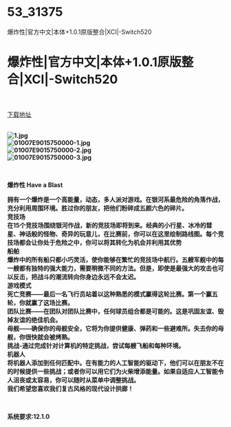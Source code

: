 # 53_31375
爆炸性|官方中文|本体+1.0.1原版整合|XCI|-Switch520
# 爆炸性|官方中文|本体+1.0.1原版整合|XCI|-Switch520
 <br/></br>
[下载地址](https://www.switch520.cc/article/31375 "下载地址")
<br/></br>

<p><strong><img title="1.jpg" src="https://www.switch520.cc/muke_img/2022_05_17_4e6971b023ee0.jpg" alt="1.jpg"></strong><br>
<strong><img title="01007E9015750000-1.jpg" src="https://www.switch520.cc/muke_img/2022_05_17_4953a20fc4845.jpg" alt="01007E9015750000-1.jpg"></strong><br>
<strong><img title="01007E9015750000-2.jpg" src="https://www.switch520.cc/muke_img/2022_05_17_937df91769894.jpg" alt="01007E9015750000-2.jpg"></strong><br>
<strong><img title="01007E9015750000-3.jpg" src="https://www.switch520.cc/muke_img/2022_05_17_15ecf8d5e8fa6.jpg" alt="01007E9015750000-3.jpg">&nbsp;</strong></p>
<p>&nbsp;</p>
<p><strong>爆炸性 Have a Blast</strong></p>
<p><strong>拥有一个爆炸是一个高能量，动态，多人派对游戏。在银河系最危险的角落作战，充分利用周围环境。胜过你的朋友，把他们粉碎成五颜六色的碎片。</strong><br>
<strong>竞技场</strong><br>
<strong>在15个竞技场围绕银河作战，新的竞技场即将到来。经典的小行星、冰冷的彗星、神话般的怪物、奇异的玩意儿，在比赛前，你可以在这里绘制路线图。每个竞技场都会让你处于危险之中，你可以将其转化为机会并利用其优势</strong><br>
<strong>船舶</strong><br>
<strong>爆炸中的所有船只都小巧灵活，使你能够在繁忙的竞技场中航行。五艘军舰中的每一艘都有独特的强大能力，需要稍微不同的方法。但是，即使是最强大的攻击也可以反击，把战斗的潮流转向你身边永远不会太迟。</strong><br>
<strong>游戏模式</strong><br>
<strong>死亡竞赛——最后一名飞行员站着以这种熟悉的模式赢得这轮比赛。第一个赢五轮，你就赢了这场比赛。</strong><br>
<strong>团队比赛——在团队对团队比赛中，任何球员组合都是可能的。这是巩固友谊、毁掉友谊的绝佳机会。</strong><br>
<strong>母舰——确保你的母舰安全，它将为你提供健康、弹药和一些避难所。失去你的母舰，你很快就会被烤熟。</strong><br>
<strong>挑战-通过完成针对计算机的特定挑战，尝试每艘飞船和每种环境。</strong><br>
<strong>机器人</strong><br>
<strong>将机器人添加到任何匹配中。在有能力的人工智能的驱动下，他们可以在朋友不在的时候提供一些挑战；或者你可以用它们为火柴增添能量。如果自适应人工智能令人沮丧或太容易，你可以随时从菜单中调整挑战。</strong><br>
<strong>我们希望您喜欢我们复古风格的现代设计拱廊！</strong></p>
<p>&nbsp;</p>
<p><strong>系统要求:12.1.0</strong></p>



<p>&nbsp;</p>
